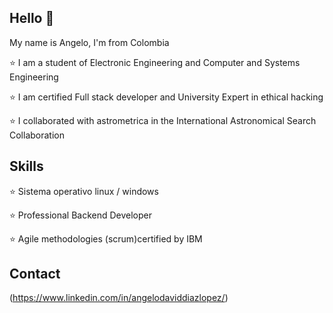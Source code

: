 ## Hello :wave:

My name is Angelo, I'm from Colombia 

:star: I am a student of Electronic Engineering and Computer and Systems Engineering

:star: I am certified Full stack developer and University Expert in ethical hacking

:star: I collaborated with astrometrica in the International Astronomical Search Collaboration

## Skills

:star: Sistema operativo linux / windows

:star: Professional Backend Developer

:star: Agile methodologies (scrum)certified by IBM




## Contact

(https://www.linkedin.com/in/angelodaviddiazlopez/)
